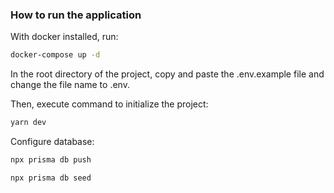 ### How to run the application

With docker installed, run:

```cmd
docker-compose up -d
```

In the root directory of the project, copy and paste the .env.example file and change the file name to .env.

Then, execute command to initialize the project:

```cmd
yarn dev
```

Configure database:

```cmd
npx prisma db push
```

```cmd
npx prisma db seed
```
